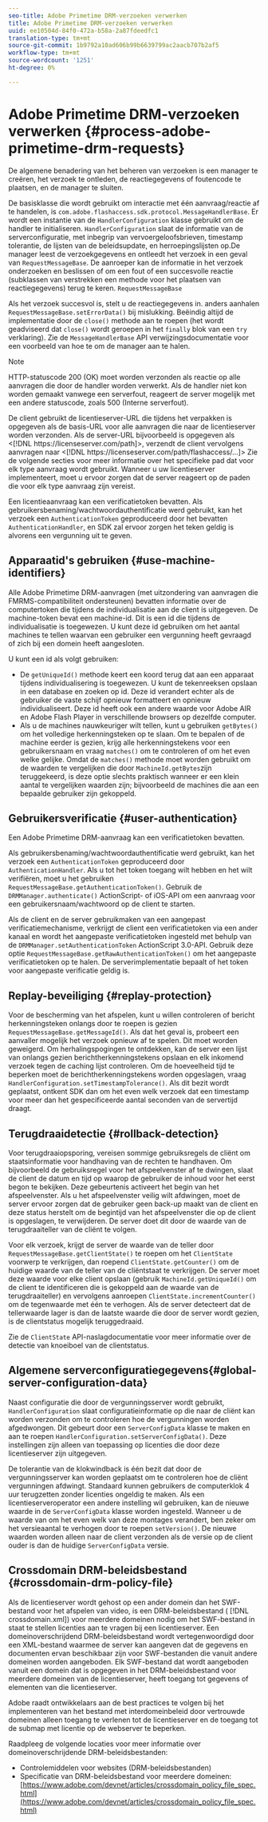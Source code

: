 ```yaml
---
seo-title: Adobe Primetime DRM-verzoeken verwerken
title: Adobe Primetime DRM-verzoeken verwerken
uuid: ee10504d-84f0-472a-b58a-2a87fdeedfc1
translation-type: tm+mt
source-git-commit: 1b9792a10ad606b99b6639799ac2aacb707b2af5
workflow-type: tm+mt
source-wordcount: '1251'
ht-degree: 0%

---
```



# Adobe Primetime DRM-verzoeken verwerken {#process-adobe-primetime-drm-requests}

De algemene benadering van het beheren van verzoeken is een manager te creëren, het verzoek te ontleden, de reactiegegevens of foutencode te plaatsen, en de manager te sluiten.

De basisklasse die wordt gebruikt om interactie met één aanvraag/reactie af te handelen, is `com.adobe.flashaccess.sdk.protocol.MessageHandlerBase`. Er wordt een instantie van de `HandlerConfiguration` klasse gebruikt om de handler te initialiseren. `HandlerConfiguration` slaat de informatie van de serverconfiguratie, met inbegrip van vervoergeloofsbrieven, timestamp tolerantie, de lijsten van de beleidsupdate, en herroepingslijsten op.De manager leest de verzoekgegevens en ontleedt het verzoek in een geval van `RequestMessageBase`. De aanroeper kan de informatie in het verzoek onderzoeken en beslissen of om een fout of een succesvolle reactie (subklassen van verstrekken een methode voor het plaatsen van reactiegegevens) terug te keren. `RequestMessageBase`

Als het verzoek succesvol is, stelt u de reactiegegevens in. anders aanhalen `RequestMessageBase.setErrorData()` bij mislukking. Beëindig altijd de implementatie door de `close()` methode aan te roepen (het wordt geadviseerd dat `close()` wordt geroepen in het `finally` blok van een `try` verklaring). Zie de `MessageHandlerBase` API verwijzingsdocumentatie voor een voorbeeld van hoe te om de manager aan te halen.

>[!NOTE]
>
>HTTP-statuscode 200 (OK) moet worden verzonden als reactie op alle aanvragen die door de handler worden verwerkt. Als de handler niet kon worden gemaakt vanwege een serverfout, reageert de server mogelijk met een andere statuscode, zoals 500 (Interne serverfout).

De client gebruikt de licentieserver-URL die tijdens het verpakken is opgegeven als de basis-URL voor alle aanvragen die naar de licentieserver worden verzonden. Als de server-URL bijvoorbeeld is opgegeven als &lt;[!DNL ht<span></span>tps://licenseserver.com/path]>, verzendt de client vervolgens aanvragen naar &lt;[!DNL ht<span></span>tps://licenseserver.com/path/flashaccess/...]> Zie de volgende secties voor meer informatie over het specifieke pad dat voor elk type aanvraag wordt gebruikt. Wanneer u uw licentieserver implementeert, moet u ervoor zorgen dat de server reageert op de paden die voor elk type aanvraag zijn vereist.

Een licentieaanvraag kan een verificatietoken bevatten. Als gebruikersbenaming/wachtwoordauthentificatie werd gebruikt, kan het verzoek een `AuthenticationToken` geproduceerd door het bevatten `AuthenticationHandler`, en SDK zal ervoor zorgen het teken geldig is alvorens een vergunning uit te geven.

## Apparaatid&#39;s gebruiken {#use-machine-identifiers}

Alle Adobe Primetime DRM-aanvragen (met uitzondering van aanvragen die FMRMS-compatibiliteit ondersteunen) bevatten informatie over de computertoken die tijdens de individualisatie aan de client is uitgegeven. De machine-token bevat een machine-id. Dit is een id die tijdens de individualisatie is toegewezen. U kunt deze id gebruiken om het aantal machines te tellen waarvan een gebruiker een vergunning heeft gevraagd of zich bij een domein heeft aangesloten.

U kunt een id als volgt gebruiken:

* De `getUniqueId()` methode keert een koord terug dat aan een apparaat tijdens individualisering is toegewezen. U kunt de tekenreeksen opslaan in een database en zoeken op id. Deze id verandert echter als de gebruiker de vaste schijf opnieuw formatteert en opnieuw individualiseert. Deze id heeft ook een andere waarde voor Adobe AIR en Adobe Flash Player in verschillende browsers op dezelfde computer.
* Als u de machines nauwkeuriger wilt tellen, kunt u gebruiken `getBytes()` om het volledige herkenningsteken op te slaan. Om te bepalen of de machine eerder is gezien, krijg alle herkenningstekens voor een gebruikersnaam en vraag `matches()` om te controleren of om het even welke gelijke. Omdat de `matches()` methode moet worden gebruikt om de waarden te vergelijken die door `MachineId.getBytes`zijn teruggekeerd, is deze optie slechts praktisch wanneer er een klein aantal te vergelijken waarden zijn; bijvoorbeeld de machines die aan een bepaalde gebruiker zijn gekoppeld.

## Gebruikersverificatie {#user-authentication}

Een Adobe Primetime DRM-aanvraag kan een verificatietoken bevatten.

Als gebruikersbenaming/wachtwoordauthentificatie werd gebruikt, kan het verzoek een `AuthenticationToken` geproduceerd door `AuthenticationHandler`. Als u tot het token toegang wilt hebben en het wilt verifiëren, moet u het gebruiken `RequestMessageBase.getAuthenticationToken()`. Gebruik de `DRMManager.authenticate()` ActionScript- of iOS-API om een aanvraag voor een gebruikersnaam/wachtwoord op de client te starten.

Als de client en de server gebruikmaken van een aangepast verificatiemechanisme, verkrijgt de client een verificatietoken via een ander kanaal en wordt het aangepaste verificatietoken ingesteld met behulp van de `DRMManager.setAuthenticationToken` ActionScript 3.0-API. Gebruik deze optie `RequestMessageBase.getRawAuthenticationToken()` om het aangepaste verificatietoken op te halen. De serverimplementatie bepaalt of het token voor aangepaste verificatie geldig is.

## Replay-beveiliging {#replay-protection}

Voor de bescherming van het afspelen, kunt u willen controleren of bericht herkenningsteken onlangs door te roepen is gezien `RequestMessageBase.getMessageId()`. Als dat het geval is, probeert een aanvaller mogelijk het verzoek opnieuw af te spelen. Dit moet worden geweigerd. Om herhalingspogingen te ontdekken, kan de server een lijst van onlangs gezien berichtherkenningstekens opslaan en elk inkomend verzoek tegen de caching lijst controleren. Om de hoeveelheid tijd te beperken moet de berichtherkenningstekens worden opgeslagen, vraag `HandlerConfiguration.setTimestampTolerance()`. Als dit bezit wordt geplaatst, ontkent SDK dan om het even welk verzoek dat een timestamp voor meer dan het gespecificeerde aantal seconden van de servertijd draagt.

## Terugdraaidetectie {#rollback-detection}

Voor terugdraaiopsporing, vereisen sommige gebruiksregels de cliënt om staatsinformatie voor handhaving van de rechten te handhaven. Om bijvoorbeeld de gebruiksregel voor het afspeelvenster af te dwingen, slaat de client de datum en tijd op waarop de gebruiker de inhoud voor het eerst begon te bekijken. Deze gebeurtenis activeert het begin van het afspeelvenster. Als u het afspeelvenster veilig wilt afdwingen, moet de server ervoor zorgen dat de gebruiker geen back-up maakt van de client en deze status herstelt om de begintijd van het afspeelvenster die op de client is opgeslagen, te verwijderen. De server doet dit door de waarde van de terugdraaiteller van de cliënt te volgen.

Voor elk verzoek, krijgt de server de waarde van de teller door `RequestMessageBase.getClientState()` te roepen om het `ClientState` voorwerp te verkrijgen, dan roepend `ClientState.getCounter()` om de huidige waarde van de teller van de cliëntstaat te verkrijgen. De server moet deze waarde voor elke client opslaan (gebruik `MachineId.getUniqueId()` om de client te identificeren die is gekoppeld aan de waarde van de terugdraaiteller) en vervolgens aanroepen `ClientState.incrementCounter()` om de tegenwaarde met één te verhogen. Als de server detecteert dat de tellerwaarde lager is dan de laatste waarde die door de server wordt gezien, is de clientstatus mogelijk teruggedraaid.

Zie de `ClientState` API-naslagdocumentatie voor meer informatie over de detectie van knoeiboel van de clientstatus.

## Algemene serverconfiguratiegegevens{#global-server-configuration-data}

Naast configuratie die door de vergunningsserver wordt gebruikt, `HandlerConfiguration` slaat configuratieinformatie op die naar de cliënt kan worden verzonden om te controleren hoe de vergunningen worden afgedwongen. Dit gebeurt door een `ServerConfigData` klasse te maken en aan te roepen `HandlerConfiguration.setServerConfigData()`. Deze instellingen zijn alleen van toepassing op licenties die door deze licentieserver zijn uitgegeven.

De tolerantie van de klokwindback is één bezit dat door de vergunningsserver kan worden geplaatst om te controleren hoe de cliënt vergunningen afdwingt. Standaard kunnen gebruikers de computerklok 4 uur terugzetten zonder licenties ongeldig te maken. Als een licentieserveroperator een andere instelling wil gebruiken, kan de nieuwe waarde in de `ServerConfigData` klasse worden ingesteld. Wanneer u de waarde van om het even welk van deze montages verandert, ben zeker om het versieaantal te verhogen door te roepen `setVersion()`. De nieuwe waarden worden alleen naar de client verzonden als de versie op de client ouder is dan de huidige `ServerConfigData` versie.

## Crossdomain DRM-beleidsbestand {#crossdomain-drm-policy-file}

Als de licentieserver wordt gehost op een ander domein dan het SWF-bestand voor het afspelen van video, is een DRM-beleidsbestand ( [!DNL crossdomain.xml]) voor meerdere domeinen nodig om het SWF-bestand in staat te stellen licenties aan te vragen bij een licentieserver. Een domeinoverschrijdend DRM-beleidsbestand wordt vertegenwoordigd door een XML-bestand waarmee de server kan aangeven dat de gegevens en documenten ervan beschikbaar zijn voor SWF-bestanden die vanuit andere domeinen worden aangeboden. Elk SWF-bestand dat wordt aangeboden vanuit een domein dat is opgegeven in het DRM-beleidsbestand voor meerdere domeinen van de licentieserver, heeft toegang tot gegevens of elementen van die licentieserver.

Adobe raadt ontwikkelaars aan de best practices te volgen bij het implementeren van het bestand met interdomeinbeleid door vertrouwde domeinen alleen toegang te verlenen tot de licentieserver en de toegang tot de submap met licentie op de webserver te beperken.

Raadpleeg de volgende locaties voor meer informatie over domeinoverschrijdende DRM-beleidsbestanden:

* Controlemiddelen voor websites (DRM-beleidsbestanden)
* Specificatie van DRM-beleidsbestand voor meerdere domeinen: [https://www.adobe.com/devnet/articles/crossdomain_policy_file_spec.html](https://www.adobe.com/devnet/articles/crossdomain_policy_file_spec.html)